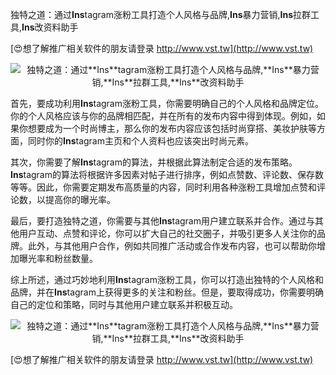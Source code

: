 独特之道：通过**Ins**tagram涨粉工具打造个人风格与品牌,**Ins**暴力营销,**Ins**拉群工具,**Ins**改资料助手

[😍想了解推广相关软件的朋友请登录 http://www.vst.tw](http://www.vst.tw)

 <center><img src="https://vst.tw/MP4/tuiguang/png/8.png" alt="独特之道：通过**Ins**tagram涨粉工具打造个人风格与品牌,**Ins**暴力营销,**Ins**拉群工具,**Ins**改资料助手"></center>

首先，要成功利用**Ins**tagram涨粉工具，你需要明确自己的个人风格和品牌定位。你的个人风格应该与你的品牌相匹配，并在所有的发布内容中得到体现。例如，如果你想要成为一个时尚博主，那么你的发布内容应该包括时尚穿搭、美妆护肤等方面，同时你的**Ins**tagram主页和个人资料也应该突出时尚元素。

其次，你需要了解**Ins**tagram的算法，并根据此算法制定合适的发布策略。**Ins**tagram的算法将根据许多因素对帖子进行排序，例如点赞数、评论数、保存数等等。因此，你需要定期发布高质量的内容，同时利用各种涨粉工具增加点赞和评论数，以提高你的曝光率。

最后，要打造独特之道，你需要与其他**Ins**tagram用户建立联系并合作。通过与其他用户互动、点赞和评论，你可以扩大自己的社交圈子，并吸引更多人关注你的品牌。此外，与其他用户合作，例如共同推广活动或合作发布内容，也可以帮助你增加曝光率和粉丝数量。

综上所述，通过巧妙地利用**Ins**tagram涨粉工具，你可以打造出独特的个人风格和品牌，并在**Ins**tagram上获得更多的关注和粉丝。但是，要取得成功，你需要明确自己的定位和策略，同时与其他用户建立联系并积极互动。

 <center><img src="https://vst.tw/MP4/tuiguang/png/5.png" alt="独特之道：通过**Ins**tagram涨粉工具打造个人风格与品牌,**Ins**暴力营销,**Ins**拉群工具,**Ins**改资料助手"></center>

[😍想了解推广相关软件的朋友请登录 http://www.vst.tw](http://www.vst.tw)



